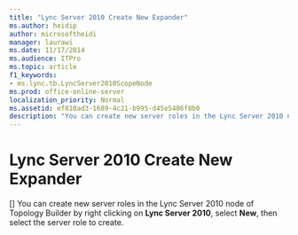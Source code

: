 ```yaml
---
title: "Lync Server 2010 Create New Expander"
ms.author: heidip
author: microsoftheidi
manager: laurawi
ms.date: 11/17/2014
ms.audience: ITPro
ms.topic: article
f1_keywords:
- ms.lync.tb.LyncServer2010ScopeNode
ms.prod: office-online-server
localization_priority: Normal
ms.assetid: ef810ad3-1689-4c21-b995-d45e5486f8b0
description: "You can create new server roles in the Lync Server 2010 node of Topology Builder by right clicking on Lync Server 2010, select New, then select the server role to create."
---
```


# Lync Server 2010 Create New Expander
[]
You can create new server roles in the Lync Server 2010 node of Topology Builder by right clicking on **Lync Server 2010**, select **New**, then select the server role to create.
  

